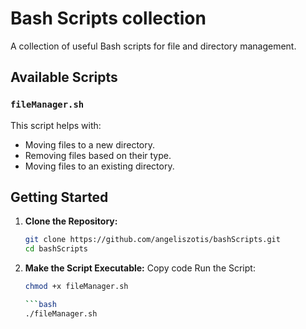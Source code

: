 # Bash Scripts collection

A collection of useful Bash scripts for file and directory management.

## Available Scripts

### `fileManager.sh`

This script helps with:
- Moving files to a new directory.
- Removing files based on their type.
- Moving files to an existing directory.

## Getting Started

1. **Clone the Repository:**
   ```bash
   git clone https://github.com/angeliszotis/bashScripts.git
   cd bashScripts

1. **Make the Script Executable:** Copy code Run the Script:

    ```bash
    chmod +x fileManager.sh

    ```bash
    ./fileManager.sh

